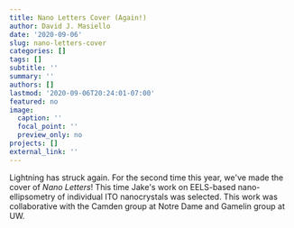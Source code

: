 ```yaml
---
title: Nano Letters Cover (Again!)
author: David J. Masiello
date: '2020-09-06'
slug: nano-letters-cover
categories: []
tags: []
subtitle: ''
summary: ''
authors: []
lastmod: '2020-09-06T20:24:01-07:00'
featured: no
image:
  caption: ''
  focal_point: ''
  preview_only: no
projects: []
external_link: ''
---
```

Lightning has struck again. For the second time this year, we've made the cover of _Nano Letters_! This time Jake's work on EELS-based nano-ellipsometry of individual ITO nanocrystals was selected. This work was collaborative with the Camden group at Notre Dame and Gamelin group at UW.